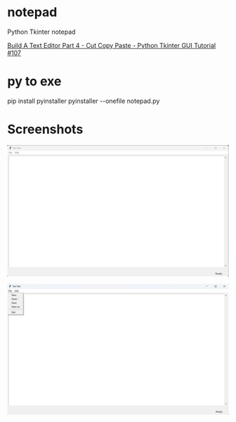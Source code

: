# notepad
Python Tkinter notepad

[Build A Text Editor Part 4 - Cut Copy Paste - Python Tkinter GUI Tutorial #107](https://www.youtube.com/watch?v=rUgAC_Ssflw)

# py to exe
pip install pyinstaller
pyinstaller --onefile notepad.py

# Screenshots

![setup](assets/setup.jpg)

![fileMenu](assets/fileMenu.jpg)
